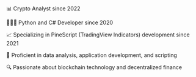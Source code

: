 📊 Crypto Analyst since 2022

👨🏻‍💻 Python and C# Developer since 2020

📈 Specializing in PineScript (TradingView Indicators) development since 2021

💼 Proficient in data analysis, application development, and scripting

🔍 Passionate about blockchain technology and decentralized finance
